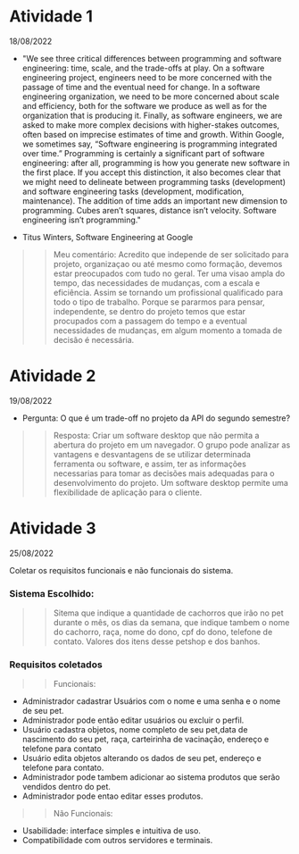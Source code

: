 
# Atividade 1

18/08/2022 

-  "We see three critical differences between programming and software engineering: time, scale, and the trade-offs at play. On a software engineering project, engineers need to be more concerned with the passage of time and the eventual need for change. In a software engineering organization, we need to be more concerned about scale and efficiency, both for the software we produce as well as for the organization that is producing it. Finally, as software engineers, we are asked to make more complex decisions with higher-stakes outcomes, often based on imprecise estimates of time and growth. Within Google, we sometimes say, “Software engineering is programming integrated over time.” Programming is certainly a significant part of software engineering: after all, programming is how you generate new software in the first place. If you accept this distinction, it also becomes clear that we might need to delineate between programming tasks (development) and software engineering tasks (development, modification, maintenance). The addition of time adds an important new dimension to programming. Cubes aren’t squares, distance isn’t velocity. Software engineering isn’t programming."

- Titus Winters, Software Engineering at Google


>> Meu comentário: Acredito que independe de ser solicitado para projeto, organizaçao ou até mesmo como formação, devemos estar preocupados com tudo no geral. Ter uma visao ampla do tempo, das necessidades de mudanças, com a escala e eficiência. Assim se tornando um profissional qualificado para todo o tipo de trabalho.
>> Porque se pararmos para pensar, independente, se dentro do projeto temos que estar procupados com a passagem do tempo e a eventual necessidades de mudanças, em algum momento a tomada de decisão é necessária.

# Atividade 2 

19/08/2022 
- Pergunta: O que é um trade-off no projeto da API do segundo semestre? 

> > Resposta: Criar um software desktop que não permita a abertura do projeto em um navegador. O grupo pode analizar as vantagens e desvantagens de se utilizar determinada ferramenta ou software, e assim, ter as informações necessarias para tomar as decisões mais adequadas para o desenvolvimento do projeto. Um software desktop permite uma flexibilidade de aplicação para o cliente.

# Atividade 3

25/08/2022

Coletar os requisitos funcionais e não funcionais do sistema.

### Sistema Escolhido:
> > Sitema que indique a quantidade de cachorros que irão no pet durante o mês, os dias da semana, que indique tambem o nome do cachorro, raça, nome do dono, cpf do dono, telefone de contato. Valores dos itens desse petshop e dos banhos.

### Requisitos coletados
> > Funcionais:
- Administrador cadastrar Usuários com o nome e uma senha e o nome de seu pet.
- Administrador pode então editar usuários ou excluir o perfil.
- Usuário cadastra objetos, nome completo de seu pet,data de nascimento do seu pet, raça, carteirinha de vacinação, endereço e telefone para contato
- Usuário edita objetos alterando os dados de seu pet, endereço e telefone para contato.
- Administrador pode tambem adicionar ao sistema produtos que serão vendidos dentro do pet.
- Administrador pode entao editar esses produtos.
> > Não Funcionais:
- Usabilidade: interface simples e intuitiva de uso.
- Compatibilidade com outros servidores e terminais.
    
   





